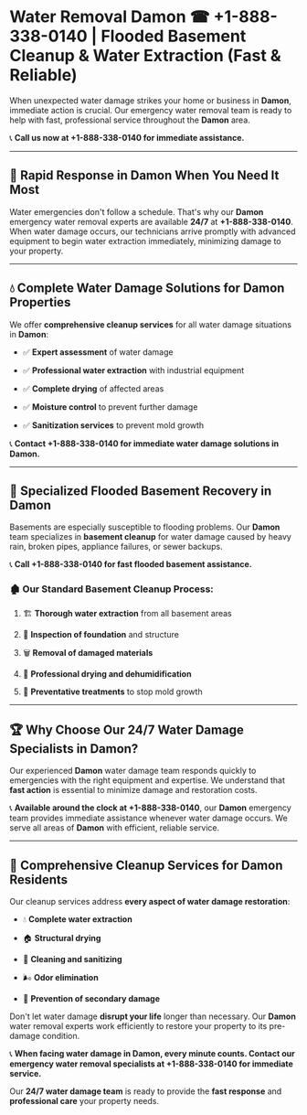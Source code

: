 # Water Removal Damon ☎ +1-888-338-0140 | Flooded Basement Cleanup & Water Extraction (Fast & Reliable)

When unexpected water damage strikes your home or business in **Damon**, immediate action is crucial. Our emergency water removal team is ready to help with fast, professional service throughout the **Damon** area. 

📞 **Call us now at +1-888-338-0140 for immediate assistance.**
---
## 🚀 Rapid Response in Damon When You Need It Most
Water emergencies don't follow a schedule. That's why our **Damon** emergency water removal experts are available **24/7** at **+1-888-338-0140**. When water damage occurs, our technicians arrive promptly with advanced equipment to begin water extraction immediately, minimizing damage to your property.
---
## 💧 Complete Water Damage Solutions for Damon Properties
We offer **comprehensive cleanup services** for all water damage situations in **Damon**:
- ✅ **Expert assessment** of water damage  
- ✅ **Professional water extraction** with industrial equipment  
- ✅ **Complete drying** of affected areas  
- ✅ **Moisture control** to prevent further damage  
- ✅ **Sanitization services** to prevent mold growth  
📞 **Contact +1-888-338-0140 for immediate water damage solutions in Damon.**
---
## 🌊 Specialized Flooded Basement Recovery in Damon
Basements are especially susceptible to flooding problems. Our **Damon** team specializes in **basement cleanup** for water damage caused by heavy rain, broken pipes, appliance failures, or sewer backups. 
📞 **Call +1-888-338-0140 for fast flooded basement assistance.**
### 🏚️ Our Standard Basement Cleanup Process:
1. 🏗️ **Thorough water extraction** from all basement areas  
2. 🔎 **Inspection of foundation** and structure  
3. 🗑️ **Removal of damaged materials**  
4. 💨 **Professional drying and dehumidification**  
5. 🚫 **Preventative treatments** to stop mold growth  
---
## 🏆 Why Choose Our 24/7 Water Damage Specialists in Damon?
Our experienced **Damon** water damage team responds quickly to emergencies with the right equipment and expertise. We understand that **fast action** is essential to minimize damage and restoration costs.
📞 **Available around the clock at +1-888-338-0140**, our **Damon** emergency team provides immediate assistance whenever water damage occurs. We serve all areas of **Damon** with efficient, reliable service.
---
## 🧹 Comprehensive Cleanup Services for Damon Residents
Our cleanup services address **every aspect of water damage restoration**:
- 💧 **Complete water extraction**  
- 🏠 **Structural drying**  
- 🧼 **Cleaning and sanitizing**  
- 🌬️ **Odor elimination**  
- 🚫 **Prevention of secondary damage**  
Don't let water damage **disrupt your life** longer than necessary. Our **Damon** water removal experts work efficiently to restore your property to its pre-damage condition.
📞 **When facing water damage in Damon, every minute counts. Contact our emergency water removal specialists at +1-888-338-0140 for immediate service.**
Our **24/7 water damage team** is ready to provide the **fast response** and **professional care** your property needs.
